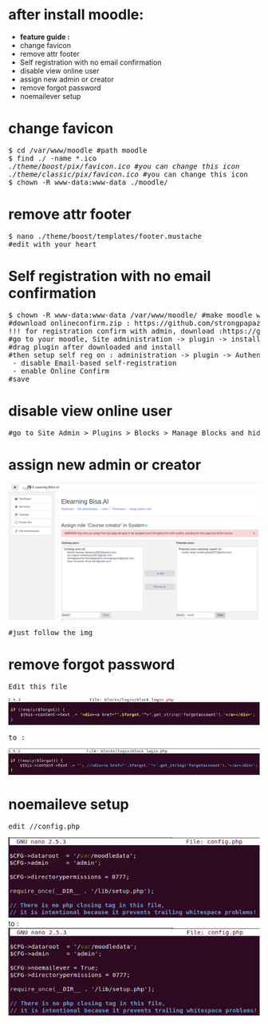 # after install moodle:
- <strong>feature guide :</strong>
- change favicon
- remove attr footer
- Self registration with no email confirmation
- disable view online user
- assign new admin or creator
- remove forgot password
- noemailever setup

# change favicon
<pre>
$ cd /var/www/moodle #path moodle
$ find ./ -name *.ico
<i>./theme/boost/pix/favicon.ico #you can change this icon
./theme/classic/pix/favicon.ico</i> #you can change this icon
$ chown -R www-data:www-data ./moodle/
</pre>

# remove attr footer
<pre>
$ nano ./theme/boost/templates/footer.mustache
#edit with your heart
</pre>

# Self registration with no email confirmation
<pre>
$ chown -R www-data:www-data /var/www/moodle/ #make moodle writable plugin
#download onlineconfirm.zip : https://github.com/strongpapazola/moodle_custom_default/raw/master/onlineconfirm.zip
!!! for registration confirm with admin, download :https://github.com/strongpapazola/moodle_custom_default/raw/master/auth_emailadmin_moodle37_2019072300.zip
#go to your moodle, Site administration -> plugin -> install plugin
#drag plugin after downloaded and install
#then setup self reg on : administration -> plugin -> Authentication -> Manage authentication
 - disable Email-based self-registration
 - enable Online Confirm
#save
</pre>

# disable view online user
<pre>
#go to Site Admin > Plugins > Blocks > Manage Blocks and hide it there.
</pre>

# assign new admin or creator
<img src="https://github.com/strongpapazola/moodle_custom_default/raw/master/Screenshot%20from%202020-04-06%2013-42-26.png">
<pre>
#just follow the img
</pre>

# remove forgot password
<pre>Edit this file</pre>
<img src="https://github.com/strongpapazola/moodle_custom_default/raw/master/Screenshot%20from%202020-04-06%2018-55-10.png">
<pre>to : </pre>
<img src="https://github.com/strongpapazola/moodle_custom_default/raw/master/Screenshot%20from%202020-04-06%2018-55-47.png">

# noemaileve setup
<pre>edit /<moodle_dir>/config.php</pre>
<img src="https://github.com/strongpapazola/moodle_custom_default/raw/master/Screenshot%20from%202020-04-06%2022-01-11.png">
to : 
<img src="https://github.com/strongpapazola/moodle_custom_default/raw/master/Screenshot%20from%202020-04-06%2022-01-35.png">

